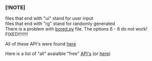 ### [!NOTE]
files that end with "ui" stand for user input
<br />
files that end with "rg" stand for randomly generated
<br />
There is a problem with [bored.py](https://github.com/Hamid3DATA/Python/blob/main/01.08.2023-31.12.2023/API/bored.py) file. The options 6 - 8 do not work! FIXED!!!!!!!!

All of these API's were found [here](https://apipheny.io/free-api/)


Here is a list of "all" avaialble "free" [API's](https://api.publicapis.org/entries)
(or [here](https://mixedanalytics.com/blog/list-actually-free-open-no-auth-needed-apis/))
